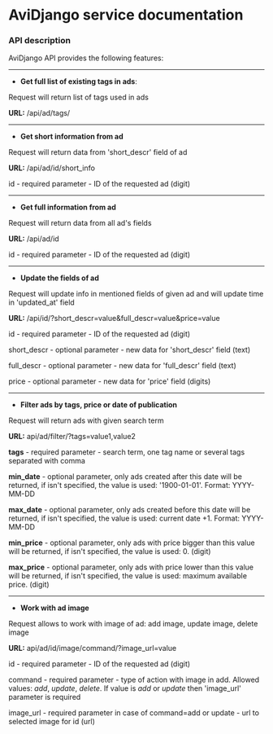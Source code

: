 # AviDjango service documentation

### API description

AviDjango API provides the following features:
<hr/>

* **Get full list of existing tags in ads**:

Request will return list of tags used in ads

**URL:** /api/ad/tags/
<hr/>

* **Get short information from ad**

Request will return data from 'short_descr' field of ad

**URL:** /api/ad/id/short_info

id - required parameter - ID of the requested ad (digit)
<hr/>

* **Get full information from ad**

Request will return data from all ad's fields

**URL:** /api/ad/id

id - required parameter - ID of the requested ad (digit)
<hr/>

* **Update the fields of ad**

Request will update info in mentioned fields of given ad
and will update time in 'updated_at' field

**URL:** /api/id/?short_descr=value&full_descr=value&price=value

id - required parameter - ID of the requested ad (digit)

short_descr - optional parameter - new data for 
'short_descr' field (text)

full_descr - optional parameter - new data for 
'full_descr' field (text)

price - optional parameter - new data for 
'price' field (digits)
<hr/>

* **Filter ads by tags, price or date of publication**

Request will return ads with given search term

**URL:** api/ad/filter/?tags=value1,value2

**tags** - required parameter - search term, one tag name 
or several tags separated with comma

**min_date** - optional parameter, only ads created after 
this date will be returned,
if isn't specified, the value is used: '1900-01-01'.
Format: YYYY-MM-DD

**max_date** - optional parameter, only ads created before 
this date will be returned,
if isn't specified, the value is used: current date +1.
Format: YYYY-MM-DD

**min_price** - optional parameter, only ads with price 
bigger than this value will be returned,
if isn't specified, the value is used: 0.
(digit)

**max_price** - optional parameter, only ads with price
lower than this value will be returned,
if isn't specified, the value is used: 
maximum available price.
(digit)
<hr>

* **Work with ad image**

Request allows to work with image of ad: add image, 
update image, delete image

**URL:** api/ad/id/image/command/?image_url=value

id - required parameter - ID of the requested ad (digit)

command - required parameter - type of action with image
in add. Allowed values: _add_, _update_, _delete_.
If value is _add_ or _update_ then 'image_url' parameter
 is required
 
image_url - required parameter in case of command=add
 or update - url to selected image for id (url)
